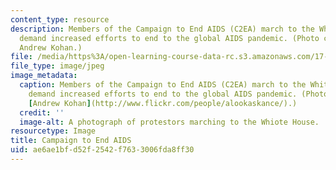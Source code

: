 ```yaml
---
content_type: resource
description: Members of the Campaign to End AIDS (C2EA) march to the White House to
  demand increased efforts to end to the global AIDS pandemic. (Photo courtesy of
  Andrew Kohan.)
file: /media/https%3A/open-learning-course-data-rc.s3.amazonaws.com/17-905-forms-of-political-participation-old-and-new-spring-2005/ae6ae1bfd52f2542f7633006fda8ff30_17-905s05.jpg
file_type: image/jpeg
image_metadata:
  caption: Members of the Campaign to End AIDS (C2EA) march to the White House to
    demand increased efforts to end to the global AIDS pandemic. (Photo courtesy of
    [Andrew Kohan](http://www.flickr.com/people/alookaskance/).)
  credit: ''
  image-alt: A photograph of protestors marching to the Whiote House.
resourcetype: Image
title: Campaign to End AIDS
uid: ae6ae1bf-d52f-2542-f763-3006fda8ff30
---
```


